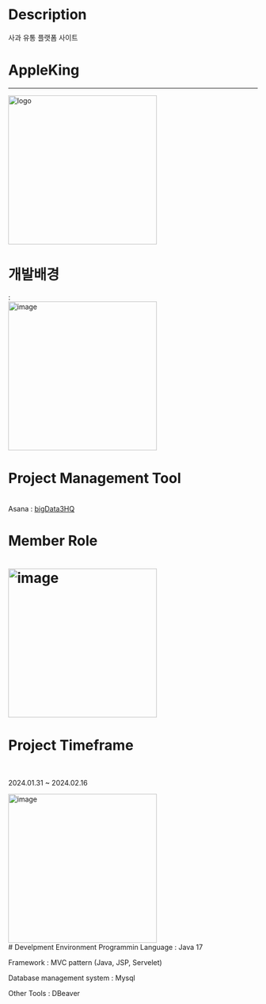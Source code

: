 # Description
사과 유통 플랫폼 사이트 
<h1>AppleKing</h1>
<hr>
<img width ="300" alt ="logo" src="https://github.com/ForrestDPark/Project02_AppleStore_big3/assets/149550771/d98b02f4-22ed-4915-b5a0-fe22cdb95adf)">
<br>


<h1>개발배경</h1> : 
<br>
  <img width="300" alt="image" src="https://github.com/ForrestDPark/Project02_AppleStore_big3/assets/149550771/2651c108-a959-468c-929f-cf26c26dab94">


<h1>Project Management Tool </h1>
<br> Asana : <a href ="https://app.asana.com/0/1206550553332943/1206550553332943"> bigData3HQ </a>

<h1>Member Role<h1>
<img width="300" alt="image" src="https://github.com/ForrestDPark/Project02_AppleStore_big3/assets/149550771/de8775b7-45af-4c67-8a61-ac89dc6ebdec">

# Project Timeframe
<br>
 <p> 2024.01.31 ~ 2024.02.16</p>
  <img width="300" alt="image" src="https://github.com/ForrestDPark/Project02_AppleStore_big3/assets/149550771/a49307d3-6239-47cc-9ed2-7e3ea4298789">

<br>
# Develpment Environment 
Programmin Language : Java 17

Framework : MVC pattern (Java, JSP, Servelet) 

Database management system : Mysql

Other Tools : DBeaver
